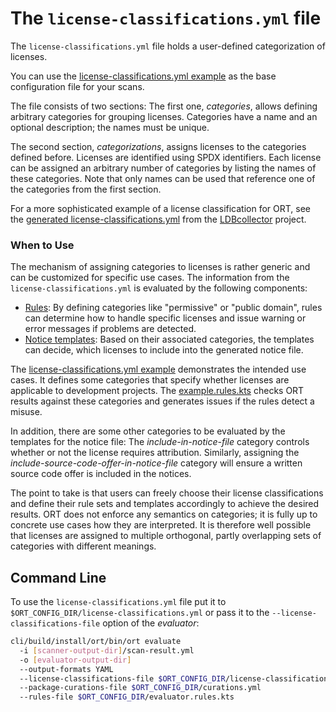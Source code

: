 # The `license-classifications.yml` file

The `license-classifications.yml` file holds a user-defined categorization of licenses.

You can use the [license-classifications.yml example] as the base configuration
file for your scans.

The file consists of two sections: The first one, _categories_, allows defining arbitrary categories for grouping
licenses. Categories have a name and an optional description; the names must be unique.

The second section, _categorizations_, assigns licenses to the categories defined before. Licenses are identified
using SPDX identifiers. Each license can be assigned an arbitrary number of categories by listing the names of these
categories. Note that only names can be used that reference one of the categories from the first section.

For a more sophisticated example of a license classification for ORT, see the [generated license-classifications.yml]
from the [LDBcollector] project.

### When to Use

The mechanism of assigning categories to licenses is rather generic and can be customized for specific use cases.
The information from the `license-classifications.yml` is evaluated by the following components:

* [Rules]: By defining categories like "permissive" or "public domain", rules can determine how to handle specific
  licenses and issue warning or error messages if problems are detected.
* [Notice templates]: Based on their associated categories, the templates can decide, which licenses to include into the
  generated notice file.

The [license-classifications.yml example] demonstrates the intended use cases. It defines some categories that specify
whether licenses are applicable to development projects. The [example.rules.kts] checks ORT results against these
categories and generates issues if the rules detect a misuse.

In addition, there are some other categories to be evaluated by the templates for the notice file: The
*include-in-notice-file* category controls whether or not the license requires attribution. Similarly, assigning the
*include-source-code-offer-in-notice-file* category will ensure a written source code offer is included in the notices.

The point to take is that users can freely choose their license classifications and define their rule sets and
templates accordingly to achieve the desired results. ORT does not enforce any semantics on categories; it is fully
up to concrete use cases how they are interpreted. It is therefore well possible that licenses are assigned to
multiple orthogonal, partly overlapping sets of categories with different meanings.

## Command Line

To use the `license-classifications.yml` file put it to `$ORT_CONFIG_DIR/license-classifications.yml` or pass it to the
`--license-classifications-file` option of the _evaluator_:

```bash
cli/build/install/ort/bin/ort evaluate
  -i [scanner-output-dir]/scan-result.yml
  -o [evaluator-output-dir]
  --output-formats YAML
  --license-classifications-file $ORT_CONFIG_DIR/license-classifications.yml
  --package-curations-file $ORT_CONFIG_DIR/curations.yml
  --rules-file $ORT_CONFIG_DIR/evaluator.rules.kts
```

[license-classifications.yml example]: ../examples/license-classifications.yml
[generated license-classifications.yml]: https://github.com/maxhbr/LDBcollector/blob/generated/ort/license-classifications.yml
[LDBcollector]: https://github.com/maxhbr/LDBcollector
[Rules]: file-rules-kts.md
[Notice templates]: notice-templates.md
[license-classifications.yml example]: ../examples/license-classifications.yml
[example.rules.kts]: ../examples/example.rules.kts
